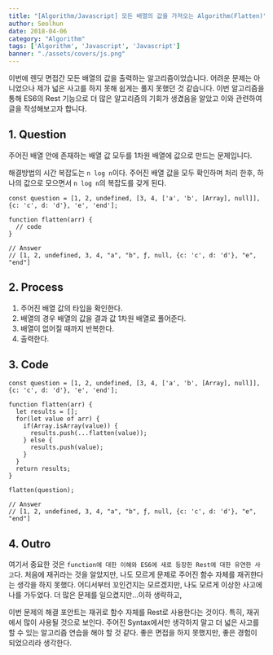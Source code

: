 ```yaml
---
title: "[Algorithm/Javascript] 모든 배열의 값을 가져오는 Algorithm(Flatten)"
author: Seolhun
date: 2018-04-06
category: "Algorithm"
tags: ['Algorithm', 'Javascript', 'Javascript']
banner: "./assets/covers/js.png"
---
```


이번에 렌딧 면접간 모든 배열의 값을 출력하는 알고리즘이었습니다. 어려운 문제는 아니었으나 제가 넓은 사고를 하지 못해 쉽게는 풀지 못했던 것 같습니다. 이번 알고리즘을 통해 ES6의 Rest 기능으로 더 많은 알고리즘의 기회가 생겼음을 알았고 이와 관련하여 글을 작성해보고자 합니다.

## 1. Question
주어진 배열 안에 존재하는 배열 값 모두를 1차원 배열에 값으로 만드는 문제입니다.

해결방법의 시간 복잡도는 `n log n`이다. 주어진 배열 값을 모두 확인하며 처리 한후, 하나의 값으로 모으면서 `n log n`의 복잡도를 갖게 된다.

```tsx
const question = [1, 2, undefined, [3, 4, ['a', 'b', [Array], null]], {c: 'c', d: 'd'}, 'e', 'end'];

function flatten(arr) {
  // code
}

// Answer
// [1, 2, undefined, 3, 4, "a", "b", ƒ, null, {c: 'c', d: 'd'}, "e", "end"]
```

## 2. Process
1. 주어진 배열 값의 타입을 확인한다.
2. 배열의 경우 배열의 값을 결과 값 1차원 배열로 풀어준다.
3. 배열이 없어질 때까지 반복한다.
4. 출력한다.

## 3. Code
```tsx
const question = [1, 2, undefined, [3, 4, ['a', 'b', [Array], null]], {c: 'c', d: 'd'}, 'e', 'end'];

function flatten(arr) {
  let results = [];
  for(let value of arr) {
    if(Array.isArray(value)) {
      results.push(...flatten(value));
    } else {
      results.push(value);
    }
  }
  return results;
}

flatten(question);

// Answer
// [1, 2, undefined, 3, 4, "a", "b", ƒ, null, {c: 'c', d: 'd'}, "e", "end"]
```

## 4. Outro
여기서 중요한 것은 `function에 대한 이해와 ES6에 새로 등장한 Rest에 대한 유연한 사고`다. 처음에 재귀라는 것을 알았지만, 나도 모르게 문제로 주어진 함수 자체를 재귀한다는 생각을 하지 못했다. 어디서부터 꼬인건지는 모르겠지만, 나도 모르게 이상한 사고에 나를 가두었다. 더 많은 문제를 일으켰지만...이하 생략하고,

이번 문제의 해결 포안트는 재귀로 함수 자체를 Rest로 사용한다는 것이다. 특히, 재귀에서 많이 사용될 것으로 보인다. 주어진 Syntax에서만 생각하지 말고 더 넓은 사고를 할 수 있는 알고리즘 연습을 해야 할 것 같다. 좋은 면접을 하지 못했지만, 좋은 경험이 되었으리라 생각한다.
